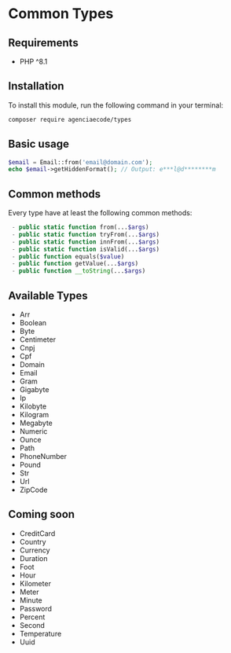 # Common Types

## Requirements
- PHP ^8.1

## Installation
To install this module, run the following command in your terminal:
```bash
composer require agenciaecode/types
```

## Basic usage
```php
$email = Email::from('email@domain.com');
echo $email->getHiddenFormat(); // Output: e***l@d********m
```

## Common methods
Every type have at least the following common methods:
```php
 - public static function from(...$args)
 - public static function tryFrom(...$args)
 - public static function innFrom(...$args)
 - public static function isValid(...$args)
 - public function equals($value)
 - public function getValue(...$args)
 - public function __toString(...$args)
```

## Available Types
- Arr
- Boolean
- Byte
- Centimeter
- Cnpj
- Cpf
- Domain
- Email
- Gram
- Gigabyte
- Ip
- Kilobyte
- Kilogram
- Megabyte
- Numeric
- Ounce
- Path
- PhoneNumber
- Pound
- Str
- Url
- ZipCode

## Coming soon
- CreditCard
- Country
- Currency
- Duration
- Foot
- Hour
- Kilometer
- Meter
- Minute
- Password
- Percent
- Second
- Temperature
- Uuid
